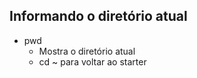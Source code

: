 ## Informando o diretório atual

* pwd
    * Mostra o diretório atual
    * cd ~ para voltar ao starter